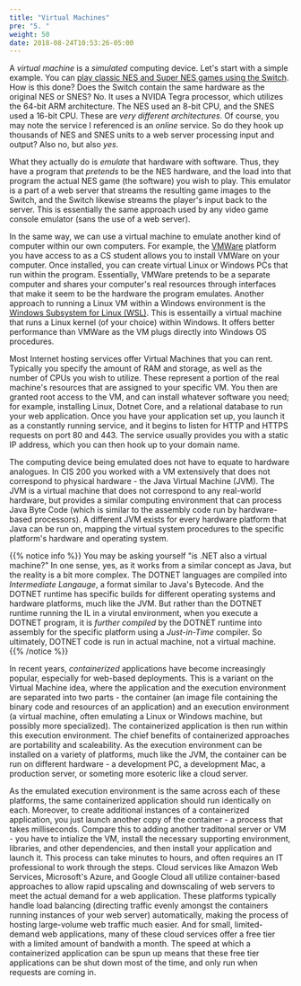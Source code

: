 ```yaml
---
title: "Virtual Machines"
pre: "5. "
weight: 50
date: 2018-08-24T10:53:26-05:00
---
```


A _virtual machine_ is a _simulated_ computing device.  Let's start with a simple example.  You can [play classic NES and Super NES games using the Switch](https://www.nintendo.com/switch/online-service/nes/).  How is this done?  Does the Switch contain the same hardware as the original NES or SNES?  No. It uses a NVIDA Tegra processor, which utilizes the 64-bit ARM architecture.  The NES used an 8-bit CPU, and the SNES used a 16-bit CPU.  These are _very different architectures_.  Of course, you may note the service I referenced is an _online_ service.  So do they hook up thousands of NES and SNES units to a web server processing input and output?  Also no, but also _yes_.  

What they actually do is _emulate_ that hardware with software.  Thus, they have a program that _pretends_ to be the NES hardware, and the load into that program the actual NES game (the software) you wish to play.  This emulator is a part of a web server that streams the resulting game images to the Switch, and the Switch likewise streams the player's input back to the server.  This is essentially the same approach used by any video game console emulator (sans the use of a web server).

In the same way, we can use a virtual machine to emulate another kind of computer within our own computers.  For example, the [VMWare](https://support.cs.ksu.edu/CISDocs/wiki/FAQ#VMWare) platform you have access to as a CS student allows you to install VMWare on your computer.  Once installed, you can create virtual Linux or Windows PCs that run within the program.  Essentially, VMWare pretends to be a separate computer and shares your computer's real resources through interfaces that make it seem to be the hardware the program emulates.  Another approach to running a Linux VM within a Windows environment is the [Windows Subsystem for Linux (WSL)](https://docs.microsoft.com/en-us/windows/wsl/install-win10).  This is essentailly a virtual machine that runs a Linux kernel (of your choice) within Windows.  It offers better performance than VMWare as the VM plugs directly into Windows OS procedures.

Most Internet hosting services offer Virtual Machines that you can rent.  Typically you specify the amount of RAM and storage, as well as the number of CPUs you wish to utilize.  These represent a portion of the real machine's resources that are assigned to your specific VM.  You then are granted root access to the VM, and can install whatever software you need; for example, installing Linux, Dotnet Core, and a relational database to run your web application. Once you have your application set up, you launch it as a constantly running service, and it begins to listen for HTTP and HTTPS requests on port 80 and 443.  The service usually provides you with a static IP address, which you can then hook up to your domain name.

The computing device being emulated does not have to equate to hardware analogues.  In CIS 200 you worked with a VM extensively that does not correspond to physical hardware - the Java Virtual Machine (JVM).  The JVM is a virtual machine that does not correspond to any real-world hardware, but provides a similar computing environment that can process Java Byte Code (which is similar to the assembly code run by hardware-based processors).  A different JVM exists for every hardware platform that Java can be run on, mapping the virtual system procedures to the specific platform's hardware and operating system.

{{% notice info %}}
You may be asking yourself "is .NET also a virtual machine?"  In one sense, yes, as it works from a similar concept as Java, but the reality is a bit more complex.  The DOTNET languages are compiled into _Intermediate Langauge_, a format similar to Java's Bytecode.  And the DOTNET runtime has specific builds for different operating systems and hardware platforms, much like the JVM.  But rather than the DOTNET runtime running the IL in a virutal environment, when you execute a DOTNET program, it is _further compiled_ by the DOTNET runtime into assembly for the specific platform using a _Just-in-Time_ compiler.  So ultimately, DOTNET code is run in actual machine, not a virtual machine.
{{% /notice %}}

In recent years, _containerized_ applications have become increasingly popular, especially for web-based deployments.  This is a variant on the Virtual Machine idea, where the application and the execution environment are separated into two parts - the container (an image file containing the binary code and resources of an application) and an execution environment (a virtual machine, often emulating a Linux or Windows machine, but possibly more specialized).  The containerized application is then run within this execution environment.  The chief benefits of containerized approaches are portability and scaleability.  As the execution environment can be installed on a variety of platforms, much like the JVM, the container can be run on different hardware - a development PC, a development Mac, a production server, or someting more esoteric like a cloud server.  

As the emulated execution environment is the same across each of these platforms, the same containerized application should run identically on each.  Moreover, to create additional instances of a containerized application, you just launch another copy of the container - a process that takes milliseconds.  Compare this to adding another traditonal server or VM - you have to intialize the VM, install the necessary supporting environment, libraries, and other dependencies, and then install your application and launch it.  This process can take minutes to hours, and often requires an IT professional to work through the steps.  Cloud services like Amazon Web Services, Microsoft's Azure, and Google Cloud all utilize container-based approaches to allow rapid upscaling and downscaling of web servers to meet the actual demand for a web application.  These platforms typically handle load balancing (directing traffic evenly amongst the containers running instances of your web server) automatically, making the process of hosting large-volume web traffic much easier.  And for small, limited-demand web applications, many of these cloud services offer a free tier with a limited amount of bandwith a month.  The speed at which a containerized application can be spun up means that these free tier applications can be shut down most of the time, and only run when requests are coming in.